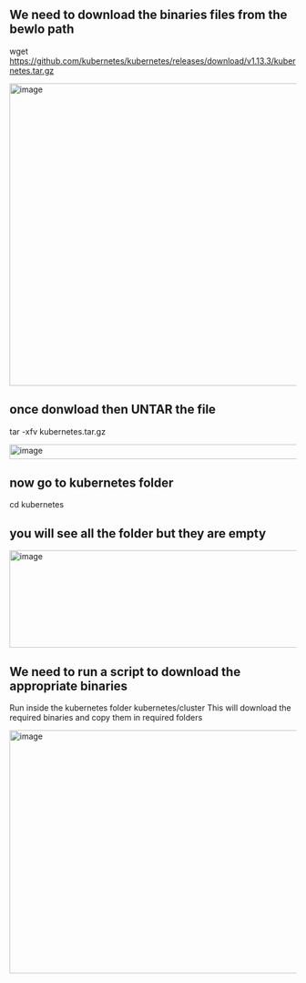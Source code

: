 ## We need to download the binaries files from the bewlo path 

wget https://github.com/kubernetes/kubernetes/releases/download/v1.13.3/kubernetes.tar.gz 

<img width="1085" height="531" alt="image" src="https://github.com/user-attachments/assets/1a532f16-5b50-4d25-9977-2eea67148526" />



## once donwload then UNTAR  the file

tar -xfv kubernetes.tar.gz

<img width="606" height="26" alt="image" src="https://github.com/user-attachments/assets/62f85a4b-d1ef-4660-a961-bc823ed436ca" />


## now go to kubernetes folder 

cd kubernetes

## you will see all the folder but they are empty 

<img width="583" height="171" alt="image" src="https://github.com/user-attachments/assets/1ab872ef-08fe-4ad2-91c9-c147dae08bef" />

## We need to run a script to download  the appropriate binaries 

Run inside the kubernetes folder kubernetes/cluster
This will download the required binaries and copy them in required folders

<img width="1021" height="427" alt="image" src="https://github.com/user-attachments/assets/6ecbe362-399a-4940-98dd-ea08f02de2ba" />








